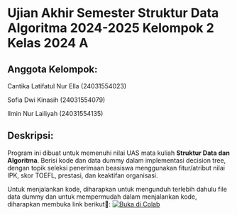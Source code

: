 # Ujian Akhir Semester Struktur Data Algoritma 2024-2025 Kelompok 2 Kelas 2024 A

## Anggota Kelompok:
Cantika Latifatul Nur Ella (24031554023)

Sofia Dwi Kinasih (24031554079)

Ilmin Nur Lailiyah (24031554135)

## Deskripsi:
Program ini dibuat untuk memenuhi nilai UAS mata kuliah **Struktur Data dan Algoritma**. 
Berisi kode dan data dummy dalam implementasi decision tree, 
dengan topik seleksi penerimaan beasiswa menggunakan fitur/atribut nilai IPK, skor TOEFL, prestasi, dan keaktifan organisasi.

Untuk menjalankan kode, diharapkan untuk mengunduh terlebih dahulu file data dummy dan untuk mempermudah dalam menjalankan kode, diharapkan membuka link berikut🙏:
[![Buka di Colab](https://colab.research.google.com/assets/colab-badge.svg)](https://colab.research.google.com/github/cantikaalne16/UAS-SDA-2024A-KELOMPOK2/blob/main/Kode_Kel_2_2024_A.ipynb)
